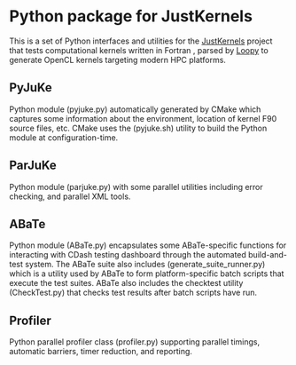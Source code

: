 # Python package for JustKernels

This is a set of Python interfaces and utilities for the [JustKernels](https://github.com/illinois-ceesd/justkernels)
project that tests computational kernels written in Fortran , parsed by [Loopy](https://github.com/inducer/loopy) to
generate OpenCL kernels targeting modern HPC platforms.

## PyJuKe

Python module (pyjuke.py) automatically generated by CMake which captures some information
about the environment, location of kernel F90 source files, etc. CMake uses the (pyjuke.sh)
utility to build the Python module at configuration-time.

## ParJuKe

Python module (parjuke.py) with some parallel utilities including error checking, and
parallel XML tools.

## ABaTe

Python module (ABaTe.py) encapsulates some ABaTe-specific functions for interacting with
CDash testing dashboard through the automated build-and-test system.  The ABaTe suite also
includes (generate_suite_runner.py) which is a utility used by ABaTe to form platform-specific
batch scripts that execute the test suites. ABaTe also includes the checktest utility
(CheckTest.py) that checks test results after batch scripts have run.

## Profiler

Python parallel profiler class (profiler.py) supporting parallel timings, automatic
barriers, timer reduction, and reporting.

